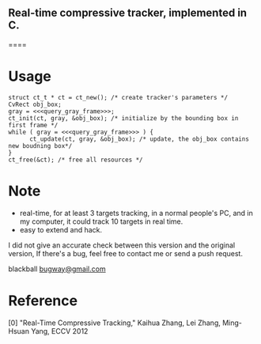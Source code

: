 ## Real-time compressive tracker, implemented in C.
====

# Usage
```
struct ct_t * ct = ct_new(); /* create tracker's parameters */
CvRect obj_box;
gray = <<<query_gray_frame>>>;
ct_init(ct, gray, &obj_box); /* initialize by the bounding box in first frame */
while ( gray = <<<query_gray_frame>>> ) {
      ct_update(ct, gray, &obj_box); /* update, the obj_box contains new boudning box*/
}
ct_free(&ct); /* free all resources */
```

# Note

* real-time, for at least 3 targets tracking, in a normal people's PC,
   and in my computer, it could track 10 targets in real time.
* easy to extend and hack.

I did not give an accurate check between this version and  the original version, If there's a bug, feel free to contact me or send a push request.

blackball
bugway@gmail.com

# Reference
[0] "Real-Time Compressive Tracking," Kaihua Zhang, Lei Zhang, Ming-Hsuan Yang, ECCV 2012